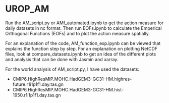 # UROP_AM

Run the AM_script.py or AMf_automated.ipynb to get the action measure for daily datasets in nc format. Then run EOFs.ipynb to calculate the Emperical Orthogonal Functions (EOFs) and to plot the action measure spatially. 

For an explanation of the code, AM_function_exp.ipynb can be viewed that explains the function step by step. For an explanation on plotting NetCDF files, look at compare_datasets.ipynb to get an idea of the different plots and analysis that can be done with Jasmin and xarray.

For the world analysis of AM_script.py, I have used the datasets:
- CMIP6.HighResMIP.MOHC.HadGEM3-GC31-HM.highres-future.r1i1p1f1.day.tas.gn
- CMIP6.HighResMIP.MOHC.HadGEM3-GC31-HM.hist-1950.r1i1p1f1.day.tas.gn
